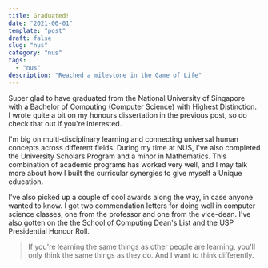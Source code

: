 ```yaml
---
title: Graduated! 
date: "2021-06-01"
template: "post"
draft: false
slug: "nus"
category: "nus"
tags:
  - "nus"
description: "Reached a milestone in the Game of Life"
---
```


Super glad to have graduated from the National University of Singapore with a Bachelor of Computing (Computer Science) with Highest Distinction. I wrote quite a bit on my honours dissertation in the previous post, so do check that out if you're interested.

I'm big on multi-disciplinary learning and connecting universal human concepts across different fields. During my time at NUS, I've also completed the University Scholars Program and a minor in Mathematics. This combination of academic programs has worked very well, and I may talk more about how I built the curricular synergies to give myself a Unique education.

I've also picked up a couple of cool awards along the way, in case anyone wanted to know. I got two commendation letters for doing well in computer science classes, one from the professor and one from the vice-dean. I've also gotten on the the School of Computing Dean's List and the USP Presidential Honour Roll.

> If you're learning the same things as other people are learning, you'll only think the same things as they do. And I want to think differently.
